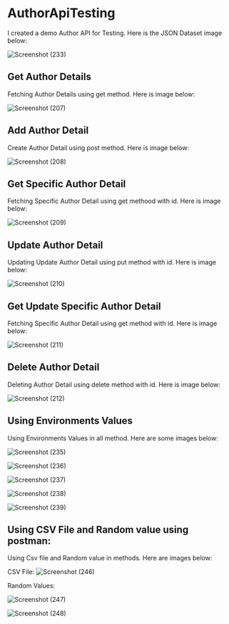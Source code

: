 # AuthorApiTesting
I created a demo Author API for Testing. Here is the JSON Dataset image below:

![Screenshot (233)](https://user-images.githubusercontent.com/90126212/212908229-f8af2b25-36dc-4467-80da-7ede75bed15f.png)

## Get Author Details
Fetching Author Details using get method. Here is image below:

![Screenshot (207)](https://user-images.githubusercontent.com/90126212/212909224-01f1ef7f-a1ea-414e-b7a4-4496951207da.png)

## Add Author Detail
Create Author Detail using post method. Here is image below:


![Screenshot (208)](https://user-images.githubusercontent.com/90126212/212912013-d220d73b-ae0e-4b80-b86f-0c6b02995bef.png)

## Get Specific Author Detail
Fetching Specific Author Detail using get methood with id. Here is image below:

![Screenshot (209)](https://user-images.githubusercontent.com/90126212/212914095-00452df9-f27c-4d25-be50-9a99fad3c167.png)


## Update Author Detail
Updating Update Author Detail using put method with id. Here is image below:

![Screenshot (210)](https://user-images.githubusercontent.com/90126212/212917180-c28b33f0-8512-4ec0-8514-7b4fe587aec5.png)

## Get Update Specific Author Detail
Fetching Specific Author Detail using get method with id. Here is image below:

![Screenshot (211)](https://user-images.githubusercontent.com/90126212/212919575-cedf341d-1950-4e2c-ac71-f30f9645de36.png)

## Delete Author Detail
Deleting Author Detail using delete method with id. Here is image below:


![Screenshot (212)](https://user-images.githubusercontent.com/90126212/212925076-1506a1a6-cc22-41f8-aa90-e6c3ad20f8ee.png)

## Using Environments Values
Using Environments Values in all method. Here are some images below:

![Screenshot (235)](https://user-images.githubusercontent.com/90126212/212926285-5253a048-1c23-4a72-9533-b626d7f7b716.png)

![Screenshot (236)](https://user-images.githubusercontent.com/90126212/212927275-ee0355a0-9fc6-4e97-b436-a558f3b8e8c2.png)

![Screenshot (237)](https://user-images.githubusercontent.com/90126212/212927349-4abd3ce5-9ef8-4a7b-a28c-76707749cf7e.png)

![Screenshot (238)](https://user-images.githubusercontent.com/90126212/212927534-d0a44976-4efa-4f02-ada8-3470f412d678.png)

![Screenshot (239)](https://user-images.githubusercontent.com/90126212/212927612-8582b25e-6d0d-42dc-800c-c12ab37401be.png)

## Using CSV File and Random value using postman:
Using Csv file and Random value in methods. Here are images below:

CSV File:
![Screenshot (246)](https://user-images.githubusercontent.com/90126212/212933635-42b7c6f5-14b6-45f7-a00a-cf799008ca1c.png)

Random Values:

![Screenshot (247)](https://user-images.githubusercontent.com/90126212/212934161-353a098d-19c3-4915-a332-42f2cc67d573.png)

![Screenshot (248)](https://user-images.githubusercontent.com/90126212/212934286-eb9d888e-688f-42b6-9d52-7ddba65e1d4b.png)
